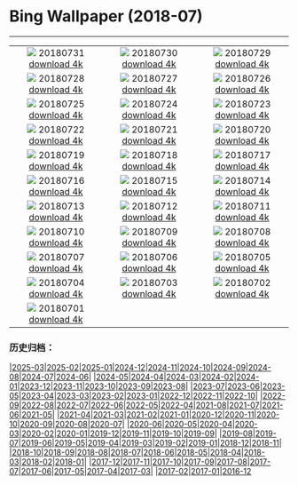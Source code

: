# Bing Wallpaper (2018-07)
**************
| | | |
| :----: | :----: | :----: |
| ![](https://www.bing.com/az/hprichbg/rb/ParkRangerIsmael_EN-US8783805449_1920x1080.jpg) 20180731 [download 4k](https://www.bing.com/az/hprichbg/rb/ParkRangerIsmael_EN-US8783805449_UHD.jpg) | ![](https://www.bing.com/az/hprichbg/rb/ChildrenPlaying_EN-US9664693753_1920x1080.jpg) 20180730 [download 4k](https://www.bing.com/az/hprichbg/rb/ChildrenPlaying_EN-US9664693753_UHD.jpg) | ![](https://www.bing.com/az/hprichbg/rb/T19Krishna_EN-US11510458805_1920x1080.jpg) 20180729 [download 4k](https://www.bing.com/az/hprichbg/rb/T19Krishna_EN-US11510458805_UHD.jpg) |
| ![](https://www.bing.com/az/hprichbg/rb/FairSeason_EN-US8821036782_1920x1080.jpg) 20180728 [download 4k](https://www.bing.com/az/hprichbg/rb/FairSeason_EN-US8821036782_UHD.jpg) | ![](https://www.bing.com/az/hprichbg/rb/SuperBlueBloodMoon_EN-US11881086623_1920x1080.jpg) 20180727 [download 4k](https://www.bing.com/az/hprichbg/rb/SuperBlueBloodMoon_EN-US11881086623_UHD.jpg) | ![](https://www.bing.com/az/hprichbg/rb/LetchworthSP_EN-US14482052774_1920x1080.jpg) 20180726 [download 4k](https://www.bing.com/az/hprichbg/rb/LetchworthSP_EN-US14482052774_UHD.jpg) |
| ![](https://www.bing.com/az/hprichbg/rb/HomerWatercolor_EN-US11392693224_1920x1080.jpg) 20180725 [download 4k](https://www.bing.com/az/hprichbg/rb/HomerWatercolor_EN-US11392693224_UHD.jpg) | ![](https://www.bing.com/az/hprichbg/rb/FlamingoCousins_EN-US13543498875_1920x1080.jpg) 20180724 [download 4k](https://www.bing.com/az/hprichbg/rb/FlamingoCousins_EN-US13543498875_UHD.jpg) | ![](https://www.bing.com/az/hprichbg/rb/MoriBuilding_EN-US5143587469_1920x1080.jpg) 20180723 [download 4k](https://www.bing.com/az/hprichbg/rb/MoriBuilding_EN-US5143587469_UHD.jpg) |
| ![](https://www.bing.com/az/hprichbg/rb/VaranasiCandles_EN-US12230572751_1920x1080.jpg) 20180722 [download 4k](https://www.bing.com/az/hprichbg/rb/VaranasiCandles_EN-US12230572751_UHD.jpg) | ![](https://www.bing.com/az/hprichbg/rb/CometMoth_EN-US9387578049_1920x1080.jpg) 20180721 [download 4k](https://www.bing.com/az/hprichbg/rb/CometMoth_EN-US9387578049_UHD.jpg) | ![](https://www.bing.com/az/hprichbg/rb/Apollo15Composite_EN-US10046867284_1920x1080.jpg) 20180720 [download 4k](https://www.bing.com/az/hprichbg/rb/Apollo15Composite_EN-US10046867284_UHD.jpg) |
| ![](https://www.bing.com/az/hprichbg/rb/ComicFans_EN-US10352835982_1920x1080.jpg) 20180719 [download 4k](https://www.bing.com/az/hprichbg/rb/ComicFans_EN-US10352835982_UHD.jpg) | ![](https://www.bing.com/az/hprichbg/rb/MandelaMonument_EN-US8903823453_1920x1080.jpg) 20180718 [download 4k](https://www.bing.com/az/hprichbg/rb/MandelaMonument_EN-US8903823453_UHD.jpg) | ![](https://www.bing.com/az/hprichbg/rb/StinkBugSmiley_EN-US7711508774_1920x1080.jpg) 20180717 [download 4k](https://www.bing.com/az/hprichbg/rb/StinkBugSmiley_EN-US7711508774_UHD.jpg) |
| ![](https://www.bing.com/az/hprichbg/rb/UrbanLight_EN-US6248743710_1920x1080.jpg) 20180716 [download 4k](https://www.bing.com/az/hprichbg/rb/UrbanLight_EN-US6248743710_UHD.jpg) | ![](https://www.bing.com/az/hprichbg/rb/SoccerStadium_EN-US11597501512_1920x1080.jpg) 20180715 [download 4k](https://www.bing.com/az/hprichbg/rb/SoccerStadium_EN-US11597501512_UHD.jpg) | ![](https://www.bing.com/az/hprichbg/rb/BlueShark_EN-US12265881842_1920x1080.jpg) 20180714 [download 4k](https://www.bing.com/az/hprichbg/rb/BlueShark_EN-US12265881842_UHD.jpg) |
| ![](https://www.bing.com/az/hprichbg/rb/PuffinWales_EN-US12757555133_1920x1080.jpg) 20180713 [download 4k](https://www.bing.com/az/hprichbg/rb/PuffinWales_EN-US12757555133_UHD.jpg) | ![](https://www.bing.com/az/hprichbg/rb/GordesLavender_EN-US10563684536_1920x1080.jpg) 20180712 [download 4k](https://www.bing.com/az/hprichbg/rb/GordesLavender_EN-US10563684536_UHD.jpg) | ![](https://www.bing.com/az/hprichbg/rb/BigBenChimed_EN-US9959774618_1920x1080.jpg) 20180711 [download 4k](https://www.bing.com/az/hprichbg/rb/BigBenChimed_EN-US9959774618_UHD.jpg) |
| ![](https://www.bing.com/az/hprichbg/rb/FremontPeak_EN-US8617183007_1920x1080.jpg) 20180710 [download 4k](https://www.bing.com/az/hprichbg/rb/FremontPeak_EN-US8617183007_UHD.jpg) | ![](https://www.bing.com/az/hprichbg/rb/Gauchos_EN-US9437338004_1920x1080.jpg) 20180709 [download 4k](https://www.bing.com/az/hprichbg/rb/Gauchos_EN-US9437338004_UHD.jpg) | ![](https://www.bing.com/az/hprichbg/rb/Flamenco_EN-US13472533209_1920x1080.jpg) 20180708 [download 4k](https://www.bing.com/az/hprichbg/rb/Flamenco_EN-US13472533209_UHD.jpg) |
| ![](https://www.bing.com/az/hprichbg/rb/Peloton_EN-US7472605035_1920x1080.jpg) 20180707 [download 4k](https://www.bing.com/az/hprichbg/rb/Peloton_EN-US7472605035_UHD.jpg) | ![](https://www.bing.com/az/hprichbg/rb/KissingPandas_EN-US8854909213_1920x1080.jpg) 20180706 [download 4k](https://www.bing.com/az/hprichbg/rb/KissingPandas_EN-US8854909213_UHD.jpg) | ![](https://www.bing.com/az/hprichbg/rb/Pygmy3Toed_EN-US11340370698_1920x1080.jpg) 20180705 [download 4k](https://www.bing.com/az/hprichbg/rb/Pygmy3Toed_EN-US11340370698_UHD.jpg) |
| ![](https://www.bing.com/az/hprichbg/rb/MNFireworks_EN-US9611301754_1920x1080.jpg) 20180704 [download 4k](https://www.bing.com/az/hprichbg/rb/MNFireworks_EN-US9611301754_UHD.jpg) | ![](https://www.bing.com/az/hprichbg/rb/GeorgeMeade_EN-US9381168835_1920x1080.jpg) 20180703 [download 4k](https://www.bing.com/az/hprichbg/rb/GeorgeMeade_EN-US9381168835_UHD.jpg) | ![](https://www.bing.com/az/hprichbg/rb/EtaAquarids_EN-US10944490288_1920x1080.jpg) 20180702 [download 4k](https://www.bing.com/az/hprichbg/rb/EtaAquarids_EN-US10944490288_UHD.jpg) |
| ![](https://www.bing.com/az/hprichbg/rb/SeattleGreatWheel_EN-US12789575669_1920x1080.jpg) 20180701 [download 4k](https://www.bing.com/az/hprichbg/rb/SeattleGreatWheel_EN-US12789575669_UHD.jpg) |  |  |

### 历史归档：

|[2025-03](/2025-03/2025-03.md)|[2025-02](/2025-02/2025-02.md)|[2025-01](/2025-01/2025-01.md)|[2024-12](/2024-12/2024-12.md)|[2024-11](/2024-11/2024-11.md)|[2024-10](/2024-10/2024-10.md)|[2024-09](/2024-09/2024-09.md)|[2024-08](/2024-08/2024-08.md)|[2024-07](/2024-07/2024-07.md)|[2024-06](/2024-06/2024-06.md)|
|[2024-05](/2024-05/2024-05.md)|[2024-04](/2024-04/2024-04.md)|[2024-03](/2024-03/2024-03.md)|[2024-02](/2024-02/2024-02.md)|[2024-01](/2024-01/2024-01.md)|[2023-12](/2023-12/2023-12.md)|[2023-11](/2023-11/2023-11.md)|[2023-10](/2023-10/2023-10.md)|[2023-09](/2023-09/2023-09.md)|[2023-08](/2023-08/2023-08.md)|
|[2023-07](/2023-07/2023-07.md)|[2023-06](/2023-06/2023-06.md)|[2023-05](/2023-05/2023-05.md)|[2023-04](/2023-04/2023-04.md)|[2023-03](/2023-03/2023-03.md)|[2023-02](/2023-02/2023-02.md)|[2023-01](/2023-01/2023-01.md)|[2022-12](/2022-12/2022-12.md)|[2022-11](/2022-11/2022-11.md)|[2022-10](/2022-10/2022-10.md)|
|[2022-09](/2022-09/2022-09.md)|[2022-08](/2022-08/2022-08.md)|[2022-07](/2022-07/2022-07.md)|[2022-06](/2022-06/2022-06.md)|[2022-05](/2022-05/2022-05.md)|[2022-04](/2022-04/2022-04.md)|[2021-08](/2021-08/2021-08.md)|[2021-07](/2021-07/2021-07.md)|[2021-06](/2021-06/2021-06.md)|[2021-05](/2021-05/2021-05.md)|
|[2021-04](/2021-04/2021-04.md)|[2021-03](/2021-03/2021-03.md)|[2021-02](/2021-02/2021-02.md)|[2021-01](/2021-01/2021-01.md)|[2020-12](/2020-12/2020-12.md)|[2020-11](/2020-11/2020-11.md)|[2020-10](/2020-10/2020-10.md)|[2020-09](/2020-09/2020-09.md)|[2020-08](/2020-08/2020-08.md)|[2020-07](/2020-07/2020-07.md)|
|[2020-06](/2020-06/2020-06.md)|[2020-05](/2020-05/2020-05.md)|[2020-04](/2020-04/2020-04.md)|[2020-03](/2020-03/2020-03.md)|[2020-02](/2020-02/2020-02.md)|[2020-01](/2020-01/2020-01.md)|[2019-12](/2019-12/2019-12.md)|[2019-11](/2019-11/2019-11.md)|[2019-10](/2019-10/2019-10.md)|[2019-09](/2019-09/2019-09.md)|
|[2019-08](/2019-08/2019-08.md)|[2019-07](/2019-07/2019-07.md)|[2019-06](/2019-06/2019-06.md)|[2019-05](/2019-05/2019-05.md)|[2019-04](/2019-04/2019-04.md)|[2019-03](/2019-03/2019-03.md)|[2019-02](/2019-02/2019-02.md)|[2019-01](/2019-01/2019-01.md)|[2018-12](/2018-12/2018-12.md)|[2018-11](/2018-11/2018-11.md)|
|[2018-10](/2018-10/2018-10.md)|[2018-09](/2018-09/2018-09.md)|[2018-08](/2018-08/2018-08.md)|[2018-07](/2018-07/2018-07.md)|[2018-06](/2018-06/2018-06.md)|[2018-05](/2018-05/2018-05.md)|[2018-04](/2018-04/2018-04.md)|[2018-03](/2018-03/2018-03.md)|[2018-02](/2018-02/2018-02.md)|[2018-01](/2018-01/2018-01.md)|
|[2017-12](/2017-12/2017-12.md)|[2017-11](/2017-11/2017-11.md)|[2017-10](/2017-10/2017-10.md)|[2017-09](/2017-09/2017-09.md)|[2017-08](/2017-08/2017-08.md)|[2017-07](/2017-07/2017-07.md)|[2017-06](/2017-06/2017-06.md)|[2017-05](/2017-05/2017-05.md)|[2017-04](/2017-04/2017-04.md)|[2017-03](/2017-03/2017-03.md)|
|[2017-02](/2017-02/2017-02.md)|[2017-01](/2017-01/2017-01.md)|[2016-12](/2016-12/2016-12.md)